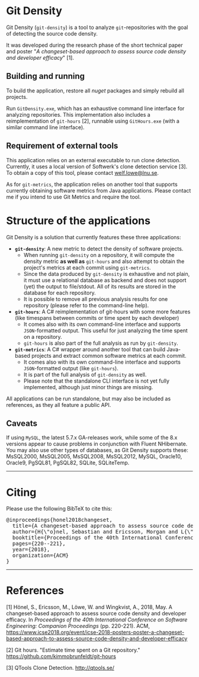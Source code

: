 # Git Density

Git Density (`git-density`) is a tool to analyze `git`-repositories with the goal of detecting the source code density.

It was developed during the research phase of the short technical paper and poster "_A changeset-based approach to assess source code density and developer efficacy_" [1].

## Building and running

To build the application, restore all _nuget_ packages and simply rebuild all projects.

Run `GitDensity.exe`, which has an exhaustive command line interface for analyzing repositories. This implementation also includes a reimplementation of `git-hours` [2], runnable using `GitHours.exe` (with a similar command line interface).

## Requirement of external tools
This application relies on an external executable to run clone detection. Currently, it uses a local version of Softwerk's clone detection service [3]. To obtain a copy of this tool, please contact welf.lowe@lnu.se.

As for `git-metrics`, the application relies on another tool that supports currently obtaining software metrics from Java applications. Please contact me if you intend to use Git Metrics and require the tool.


# Structure of the applications
Git Density is a solution that currently features these three applications:
* __`git-density`__: A new metric to detect the density of software projects.
  * When running `git-density` on a repository, it will compute the density metric __as well as__ `git-hours` and also attempt to obtain the project's metrics at each commit using `git-metrics`.
  * Since the data produced by `git-density` is exhaustive and not plain, it must use a relational database as backend and does not support (yet) the output to file/stdout. All of its results are stored in the database for each repository.
  * It is possible to remove all previous analysis results for one repository (please refer to the command-line help).
* __`git-hours`__: A C# reimplementation of git-hours with some more features (like timespans between commits or time spent by each developer)
  * It comes also with its own command-line interface and supports `JSON`-formatted output. This useful for just analyzing the time spent on a repository.
  * `git-hours` is also part of the full analysis as run by `git-density`.
* __`git-metrics`__:  A C# wrapper around another tool that can build Java-based projects and extract common software metrics at each commit.
  * It comes also with its own command-line interface and supports `JSON`-formatted output (like `git-hours`).
  * It is part of the full analysis of `git-density` as well.
  * Please note that the standalone CLI interface is not yet fully implemented, although just minor things are missing.

All applications can be run standalone, but may also be included as references, as they all feature a public API.
## Caveats

If using `MySQL`, the latest 5.7.x GA-releases work, while some of the 8.x versions appear to cause problems in conjunction with Fluent NHibernate. You may also use other types of databases, as Git Density supports these: MsSQL2000, MsSQL2005, MsSQL2008, MsSQL2012, MySQL, Oracle10, Oracle9, PgSQL81, PgSQL82, SQLite, SQLiteTemp.

___


# Citing
Please use the following BibTeX to cite this:
<pre>
@inproceedings{honel2018changeset,
  title={A changeset-based approach to assess source code density and developer efficacy},
  author={H{\"o}nel, Sebastian and Ericsson, Morgan and L{\"o}we, Welf and Wingkvist, Anna},
  booktitle={Proceedings of the 40th International Conference on Software Engineering: Companion Proceeedings},
  pages={220--221},
  year={2018},
  organization={ACM}
}
</pre>

___

# References

[1] Hönel, S., Ericsson, M., Löwe, W. and Wingkvist, A., 2018, May. A changeset-based approach to assess source code density and developer efficacy. In _Proceedings of the 40th International Conference on Software Engineering: Companion Proceedings_ (pp. 220-221). ACM, https://www.icse2018.org/event/icse-2018-posters-poster-a-changeset-based-approach-to-assess-source-code-density-and-developer-efficacy

[2] Git hours. "Estimate time spent on a Git repository." https://github.com/kimmobrunfeldt/git-hours

[3] QTools Clone Detection. http://qtools.se/
